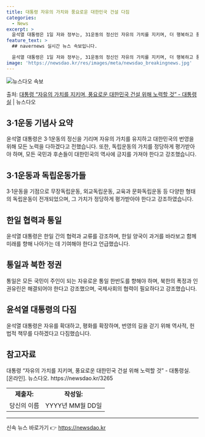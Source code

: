 ```yaml
---
title: 대통령 자유의 가치와 풍요로운 대한민국 건설 다짐
categories:
  - News
excerpt: >
  윤석열 대통령은 1일 저와 정부는, 31운동의 정신인 자유의 가치를 지키며, 더 행복하고 풍요로운 대한민국 …
feature_text: >
  ## navernews 실시간 뉴스 속보입니다.

  윤석열 대통령은 1일 저와 정부는, 31운동의 정신인 자유의 가치를 지키며, 더 행복하고 풍요로운 대한민국 …
image: 'https://newsdao.kr/res/images/meta/newsdao_breakingnews.jpg'
---
```


![뉴스다오 속보](https://newsdao.kr/res/images/meta/newsdao_breakingnews.jpg)

<p>출처: <a href="https://newsdao.kr/3265" rel="dofollow">대통령 “자유의 가치를 지키며, 풍요로운 대한민국 건설 위해 노력할 것” - 대통령실</a> | 뉴스다오</p>

<h2 data-ke-size="size26">3·1운동 기념사 요약</h2>
<p data-ke-size="size16">윤석열 대통령은 3·1운동의 정신을 기리며 자유의 가치를 유지하고 대한민국의 번영을 위해 모든 노력을 다하겠다고 전했습니다. 또한, 독립운동의 가치를 정당하게 평가받아야 하며, 모든 국민과 후손들이 대한민국의 역사에 긍지를 가져야 한다고 강조했습니다.</p>
<h2 data-ke-size="size26">3·1운동과 독립운동가들</h2>
<p data-ke-size="size16">3·1운동을 기점으로 무장독립운동, 외교독립운동, 교육과 문화독립운동 등 다양한 형태의 독립운동이 전개되었으며, 그 가치가 정당하게 평가받아야 한다고 강조하였습니다.</p>
<h2 data-ke-size="size26">한일 협력과 통일</h2>
<p data-ke-size="size16">윤석열 대통령은 한일 간의 협력과 교류를 강조하며, 한일 양국이 과거를 바라보고 함께 미래를 향해 나아가는 데 기여해야 한다고 언급했습니다.</p>
<h2 data-ke-size="size26">통일과 북한 정권</h2>
<p data-ke-size="size16">통일은 모든 국민이 주인이 되는 자유로운 통일 한반도를 향해야 하며, 북한의 폭정과 인권유린은 해결되어야 한다고 강조했으며, 국제사회의 협력이 필요하다고 강조했습니다.</p>
<h2 data-ke-size="size26">윤석열 대통령의 다짐</h2>
<p data-ke-size="size16">윤석열 대통령은 자유를 확대하고, 평화를 확장하며, 번영의 길을 걷기 위해 역사적, 헌법적 책무를 다하겠다고 다짐했습니다.</p>
<h2 data-ke-size="size26">참고자료</h2>
<p data-ke-size="size16">대통령 “자유의 가치를 지키며, 풍요로운 대한민국 건설 위해 노력할 것” - 대통령실. [온라인]. 뉴스다오. https://newsdao.kr/3265</p>
<table>
  <tr>
    <td style="text-align: center; height: 17px;"><b>제출자:</b></td>
    <td style="text-align: center; height: 17px;"><b>작성일:</b></td>
  </tr>
  <tr>
    <td style="text-align: center; height: 17px;">당신의 이름</td>
    <td style="text-align: center; height: 17px;">YYYY년 MM월 DD일</td>
  </tr>
</table>
<hr> 

신속 뉴스 바로가기 👉 <a href="https://newsdao.kr" rel="dofollow">https://newsdao.kr</a>


